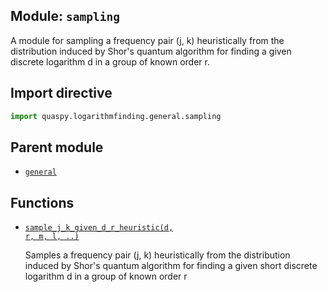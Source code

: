 ## Module: <code>sampling</code>
A module for sampling a frequency pair (j, k) heuristically from the distribution induced by Shor's quantum algorithm for finding a given discrete logarithm d in a group of known order r.

## Import directive
```python
import quaspy.logarithmfinding.general.sampling
```

## Parent module
- [<code>general</code>](../README.md)

## Functions
- [<code>sample_j_k_given_d_r_heuristic(d, r, m, l, ..)</code>](sample_j_k_given_d_r_heuristic.md)

  Samples a frequency pair (j, k) heuristically from the distribution induced by Shor's quantum algorithm for finding a given short discrete logarithm d in a group of known order r

